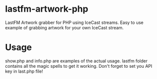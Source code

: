 # lastfm-artwork-php
LastFM Artwork grabber for PHP using IceCast streams.
Easy to use example of grabbing artwork for your own IceCast stream.

# Usage
show.php and info.php are examples of the actual usage. lastfm folder contains all the magic spells to get it working. Don't forget to set you API key in last.php file!
